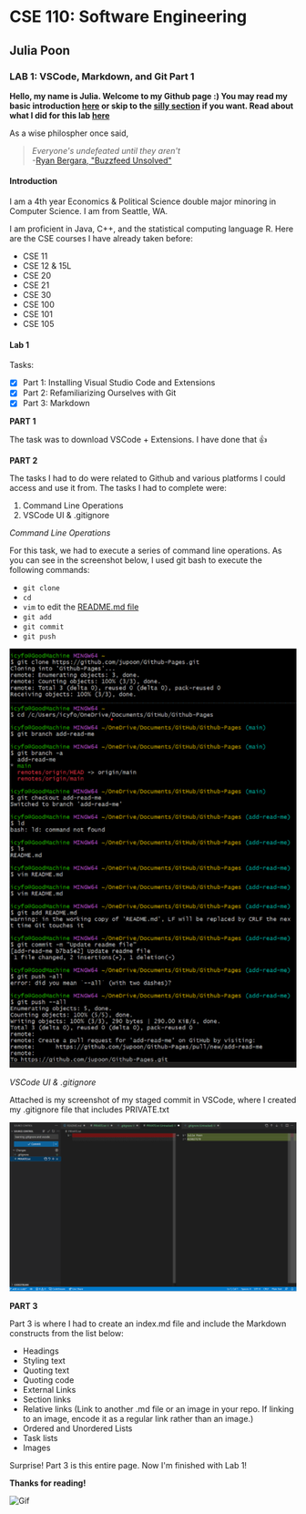 # CSE 110: Software Engineering
## Julia Poon
### LAB 1: VSCode, Markdown, and Git Part 1


**Hello, my name is Julia. Welcome to my Github page :) You may read my basic introduction [here](https://github.com/jupoon/Github-Pages/edit/main/index.md#introduction) or skip to the [silly section](https://github.com/jupoon/Github-Pages/edit/main/index.md#silly-section) if you want. Read about what I did for this lab [here](https://github.com/jupoon/Github-Pages/edit/main/index.md#lab-1)**

As a wise philospher once said, 
>*Everyone's undefeated until they aren't*  
> \-[Ryan Bergara, "Buzzfeed Unsolved"](https://buzzfeed-unsolved.fandom.com/wiki/Ryan_Bergara)

#### Introduction
I am a 4th year Economics & Political Science double major minoring in Computer Science. I am from Seattle, WA. 

I am proficient in Java, C++, and the statistical computing language R. Here are the CSE courses I have already taken before:
- CSE 11
- CSE 12 & 15L
- CSE 20
- CSE 21
- CSE 30
- CSE 100
- CSE 101
- CSE 105

#### Lab 1

Tasks:
- [X] Part 1: Installing Visual Studio Code and Extensions
- [X] Part 2: Refamiliarizing Ourselves with Git
- [X] Part 3: Markdown

**PART 1**

The task was to download VSCode + Extensions. I have done that 👍

**PART 2**

The tasks I had to do were related to Github and various platforms I could access and use it from. The tasks I had to complete were:
1. Command Line Operations
2. VSCode UI & .gitignore

*Command Line Operations*

For this task, we had to execute a series of command line operations. As you can see in the screenshot below, I used git bash to execute the following commands:
- `git clone`
- `cd`
- `vim` to edit the [README.md file](README.md)
- `git add`
- `git commit`
- `git push`

![Image](screenshots/command_line_git_trans.png)

*VSCode UI & .gitignore*

Attached is my screenshot of my staged commit in VSCode, where I created my .gitignore file that includes PRIVATE.txt

![Image](screenshots/vscode_staged_commit.png)

**PART 3**

Part 3 is where I had to create an index.md file and include the Markdown constructs from the list below:
- Headings
- Styling text
- Quoting text
- Quoting code
- External Links
- Section links
- Relative links (Link to another .md file or an image in your repo. If linking to an image, encode it as a regular link rather than an image.)
- Ordered and Unordered Lists
- Task lists
- Images

Surprise! Part 3 is this entire page. Now I'm finished with Lab 1!


**Thanks for reading!**

![Gif](https://media.giphy.com/media/vFKqnCdLPNOKc/giphy.gif)

